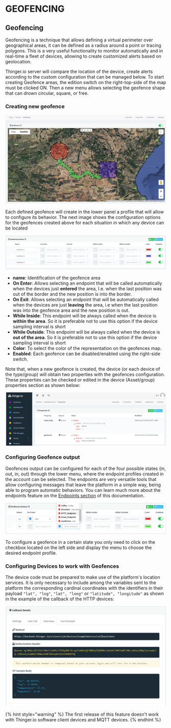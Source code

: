 # GEOFENCING

## Geofencing &#x20;

Geofencing is a technique that allows defining a virtual perimeter over geographical areas, it can be defined as a radius around a point or tracing polygons. This is a very useful functionality to monitor automatically and in real-time a fleet of devices, allowing to create customized alerts based on geolocation.

Thinger.io server will compare the location of the device, create alerts according to the custom configuration that can be managed below. To start creating Geofence areas, the edition switch on the right-top-side of the map must be clicked ON. Then a new menu allows selecting the geofence shape that can drown circular, square, or free.&#x20;

### Creating new geofence

![](<../.gitbook/assets/image (357).png>)

Each defined geofence will create in the lower panel a profile that will allow to configure its behavior. The next image shows the configuration options for the geofences created above for each situation in which any device can be located

![](<../.gitbook/assets/image (373).png>)

* **name**: Identification of the geofence area
* **On Enter**: Allows selecting an endpoint that will be called automatically when the devices just **entered** the area, I.e. when the last position was out of the border and the new position is into the border.&#x20;
* **On Exit**: Allows selecting an endpoint that will be automatically called when the devices are just **leaving** the area, i.e when the last position was into the geofence area and the new position is out.&#x20;
* **While Inside**: This endpoint will be always called when the device is **within the area**. So it is preferable not to use this option if the device sampling interval is short
* **While Outside**: This endpoint will be always called when the device is **out of the area**. So it is preferable not to use this option if the device sampling interval is short
* **Color**: To select the color of the representation on the geofences map.
* **Enabled**: Each geofence can be disabled/enabled using the right-side switch.&#x20;

Note that, when a new geofence is created, the device (or each device of the type/group) will obtain two properties with the geofences configuration. These properties can be checked or edited in the device (Asset/group) properties section as shown below:

![](<../.gitbook/assets/image (401).png>)

### Configuring Geofence output

Geofences output can be configured for each of the four possible states (in, out, in, out) through the lower menu, where the endpoint profiles created in the account can be selected. The endpoints are very versatile tools that allow configuring messages that leave the platform in a simple way, being able to program automatic behaviors. You can learn much more about the endpoints feature on the [Endpoints section](endpoints-1.md) of this documentation.&#x20;

![](<../.gitbook/assets/image (349).png>)

To configure a geofence in a certain state you only need to click on the checkbox located on the left side and display the menu to choose the desired endpoint profile.

### Configuring Devices to work with Geofences

The device code must be prepared to make use of the platform's location services. It is only necessary to include among the variables sent to the platform the corresponding cardinal coordinates with the identifiers in their payload `"lat", "lng"`, `"lat", "long"` or `"latitude", "longitude"` as shown in the example of the callback of the HTTP devices:

![](<../.gitbook/assets/image (379).png>)

{% hint style="warning" %}
The first release of this feature doesn't work with Thinger.io software client devices and MQTT devices.&#x20;
{% endhint %}
